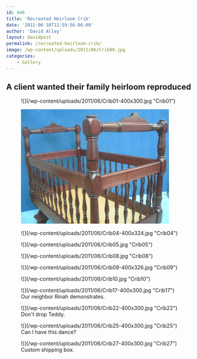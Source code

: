 ```yaml
---
id: 446
title: 'Recreated Heirloom Crib'
date: '2011-06-10T11:59:56-06:00'
author: 'David Alley'
layout: davidpost
permalink: /recreated-heirloom-crib/
image: /wp-content/uploads/2011/06/Crib09.jpg
categories:
    - Gallery
---
```


## A client wanted their family heirloom reproduced
<div class="flexed gallery" markdown=1>
<figure markdown=1>
![](/wp-content/uploads/2011/06/Crib01-400x300.jpg "Crib01")
</figure>

<figure markdown=1>

![](/wp-content/uploads/2011/06/Crib02-400x310.jpg "Crib02")
</figure>

<figure markdown=1>
![](/wp-content/uploads/2011/06/Crib04-400x324.jpg "Crib04")
</figure>

<figure markdown=1>
![](/wp-content/uploads/2011/06/Crib05.jpg "Crib05")
</figure>

<figure markdown=1>
![](/wp-content/uploads/2011/06/Crib08.jpg "Crib08")
</figure>

<figure markdown=1>
![](/wp-content/uploads/2011/06/Crib09-400x326.jpg "Crib09")
</figure>

<figure markdown=1>
![](/wp-content/uploads/2011/06/Crib10.jpg "Crib10")
</figure>

<figure markdown=1>
![](/wp-content/uploads/2011/06/Crib17-400x300.jpg "Crib17")
<figcaption>Our neighbor Rinah demonstrates.</figcaption>
</figure>

<figure markdown=1>
![](/wp-content/uploads/2011/06/Crib22-400x300.jpg "Crib22")
<figcaption>Don't drop Teddy.</figcaption></figure>

<figure markdown=1>
![](/wp-content/uploads/2011/06/Crib25-400x300.jpg "Crib25")
<figcaption>Can I have this dance?</figcaption></figure>

<figure markdown=1>
![](/wp-content/uploads/2011/06/Crib27-400x300.jpg "Crib27")
<figcaption>Custom shipping box.</figcaption></figure>
</div>
